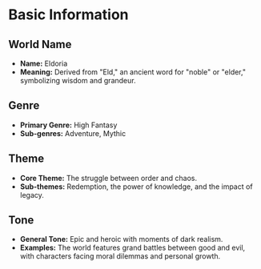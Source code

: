 # Basic Information

## World Name
- **Name:** Eldoria
- **Meaning:** Derived from "Eld," an ancient word for "noble" or "elder," symbolizing wisdom and grandeur.

## Genre
- **Primary Genre:** High Fantasy
- **Sub-genres:** Adventure, Mythic

## Theme
- **Core Theme:** The struggle between order and chaos.
- **Sub-themes:** Redemption, the power of knowledge, and the impact of legacy.

## Tone
- **General Tone:** Epic and heroic with moments of dark realism.
- **Examples:** The world features grand battles between good and evil, with characters facing moral dilemmas and personal growth.